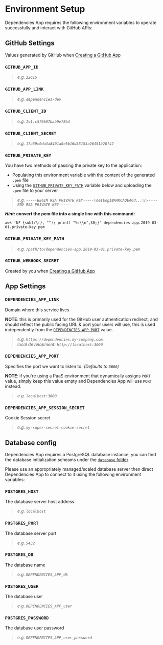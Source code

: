 # Environment Setup

Dependencies App requires the following environment variables to operate successfully and interact with GitHub APIs:

## GitHub Settings

Values generated by GitHub when [Creating a GitHub App](app.md)

### `GITHUB_APP_ID`

> _e.g. `22615`_

### `GITHUB_APP_LINK`

> _e.g. `dependencies-dev`_

### `GITHUB_CLIENT_ID`

> _e.g. `Iv1.c576b97bab9e78b4`_

### `GITHUB_CLIENT_SECRET`

> _e.g. `17a59c0da3a8401a0e5b16d35153a26451b20f42`_

### `GITHUB_PRIVATE_KEY`

You have two methods of passing the private key to the application:

- Populating this environment variable with the content of the generated `.pem` file
- Using the [`GITHUB_PRIVATE_KEY_PATH`](#GITHUB_PRIVATE_KEY_PATH) variable below and uploading the `.pem` file to your server

> _e.g. `-----BEGIN RSA PRIVATE KEY-----\neIEogIBAAKCAQEA0d...\n-----END RSA PRIVATE KEY-----`_

**_Hint_: convert the pem file into a single line with this command:**

```shell
awk 'NF {sub(/\r/, ""); printf "%s\\n",$0;}' dependencies-app.2019-03-01.private-key.pem
```

### `GITHUB_PRIVATE_KEY_PATH`

> _e.g. `/path/to/dependencies-app.2019-03-01.private-key.pem`_

### `GITHUB_WEBHOOK_SECRET`

Created by you when [Creating a GitHub App](app.md)

## App Settings

### `DEPENDENCIES_APP_LINK`

Domain where this service lives

**NOTE**: this is primarily used for the GitHub user authentication redirect, and should reflect the public facing URL & port your users will use, this is used independently from the [`DEPENDENCIES_APP_PORT`](#DEPENDENCIES_APP_PORT) value.

> _e.g. `https://dependencies.my-company.com`_  
> _local development: `http://localhost:3000`_

### `DEPENDENCIES_APP_PORT`

Specifies the port we want to listen to. _(Defaults to `3000`)_

**NOTE**: if you're using a PaaS environment that dynamically assigns `PORT` value, simply keep this value empty and Dependencies App will use `PORT` instead.

> _e.g. `localhost:3000`_

### `DEPENDENCIES_APP_SESSION_SECRET`

Cookie Session secret

> _e.g. `my-super-secret-cookie-secret`_

## Database config

Dependencies App requires a PostgreSQL database instance, you can find the database initialization scheams under the [`database` folder](./database/)

Please use an appropriately managed/scaled database server then direct Dependencies App to connect to it using the following environment variables:

### `POSTGRES_HOST`

The database server host address

> _e.g. `localhost`_

### `POSTGRES_PORT`

The database server port

> _e.g. `5432`_

### `POSTGRES_DB`

The database name

> _e.g. `DEPENDENCIES_APP_db`_

### `POSTGRES_USER`

The database user

> _e.g. `DEPENDENCIES_APP_user`_

### `POSTGRES_PASSWORD`

The database user password

> _e.g. `DEPENDENCIES_APP_user_password`_
